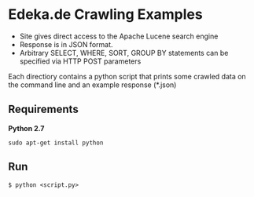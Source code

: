 Edeka.de Crawling Examples
==========================
 - Site gives direct access to the Apache Lucene search engine
 - Response is in JSON format.
 - Arbitrary SELECT, WHERE, SORT, GROUP BY statements can be specified via HTTP POST parameters
 
Each directiory contains a python script that prints some crawled data on the command line and an example response (*.json)

Requirements
-------------
**Python 2.7**
```
sudo apt-get install python
```

Run
------
```
$ python <script.py>
```
